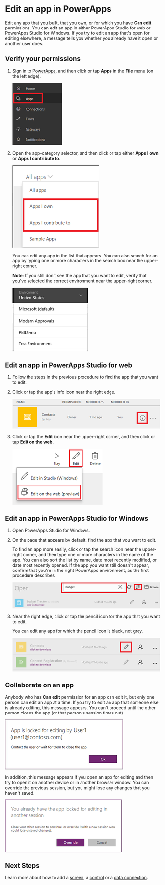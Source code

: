 <properties
	pageTitle="Edit an app | Microsoft PowerApps"
	description="Step-by-step instructions for editing apps and session-locking scenarios."
	services=""
	suite="powerapps"
	documentationCenter="na"
	authors="karthik-1"
	manager="anneta"
	editor=""
	tags=""/>

<tags
   ms.service="powerapps"
   ms.devlang="na"
   ms.topic="article"
   ms.tgt_pltfrm="na"
   ms.workload="na"
   ms.date="05/19/2017"
   ms.author="karthikb"/>

# Edit an app in PowerApps #
Edit any app that you built, that you own, or for which you have **Can edit** permissions. You can edit an app in either PowerApps Studio for web or PowerApps Studio for Windows. If you try to edit an app that's open for editing elsewhere, a message tells you whether you already have it open or another user does.

## Verify your permissions ##
1. Sign in to [PowerApps](https://web.powerapps.com), and then click or tap **Apps** in the **File** menu (on the left edge).

	![Apps option on the File menu](./media/edit-app/file-apps.png)

1. Open the app-category selector, and then click or tap either **Apps I own** or **Apps I contribute to**.

	![App-category selector](./media/edit-app/app-category.png)

	You can edit any app in the list that appears. You can also search for an app by typing one or more characters in the search box near the upper-right corner.

	**Note**: If you still don't see the app that you want to edit, verify that you've selected the correct environment near the upper-right corner.

	![Environment list](./media/edit-app/environment-list.png)

## Edit an app in PowerApps Studio for web ##
1. Follow the steps in the previous procedure to find the app that you want to edit.

1. Click or tap the app's info icon near the right edge.

	![Info icon](./media/edit-app/app-edit.png)

1. Click or tap the **Edit** icon near the upper-right corner, and then click or tap **Edit on the web**.

	![Edit icon](./media/edit-app/edit-icon.png)

## Edit an app in PowerApps Studio for Windows ##
1. Open PowerApps Studio for Windows.

1. On the page that appears by default, find the app that you want to edit.

	To find an app more easily, click or tap the search icon near the upper-right corner, and then type one or more characters in the name of the app. You can also sort the list by name, date most recently modified, or date most recently opened. If the app you want still doesn't appear, confirm that you're in the right PowerApps environment, as the first procedure describes.

	![](./media/edit-app/sort-filter.png)

1. Near the right edge, click or tap the pencil icon for the app that you want to edit.

	You can edit any app for which the pencil icon is black, not grey.

	![](./media/edit-app/app-editstudio.png)

## Collaborate on an app ##
Anybody who has **Can edit** permission for an app can edit it, but only one person can edit an app at a time. If you try to edit an app that someone else is already editing, this message appears. You can't proceed until the other person closes the app (or that person's session times out).

![](./media/edit-app/applock-otheruser.png)

In addition, this message appears if you open an app for editing and then try to open it on another device or in another browser window. You can override the previous session, but you might lose any changes that you haven't saved.

![](./media/edit-app/applock-selfuser.png)

## Next Steps ##
Learn more about how to add a [screen](add-screen-context-variables.md), a [control](add-configure-controls.md) or a [data connection](add-data-connection.md).
